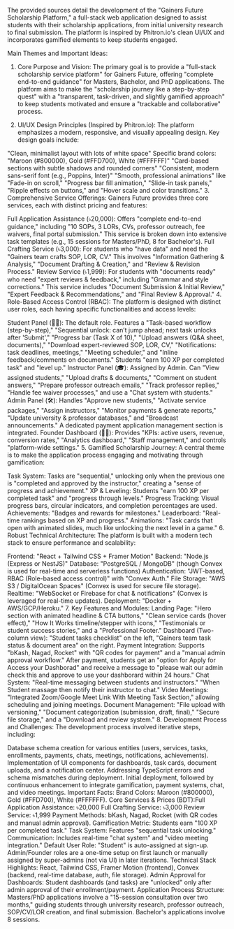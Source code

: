 The provided sources detail the development of the "Gainers Future Scholarship Platform," a full-stack web application designed to assist students with their scholarship applications, from initial university research to final submission. The platform is inspired by Phitron.io's clean UI/UX and incorporates gamified elements to keep students engaged.

Main Themes and Important Ideas:
1. Core Purpose and Vision:
The primary goal is to provide a "full-stack scholarship service platform" for Gainers Future, offering "complete end-to-end guidance" for Masters, Bachelor, and PhD applications. The platform aims to make the "scholarship journey like a step-by-step quest" with a "transparent, task-driven, and slightly gamified approach" to keep students motivated and ensure a "trackable and collaborative" process.

2. UI/UX Design Principles (Inspired by Phitron.io):
The platform emphasizes a modern, responsive, and visually appealing design. Key design goals include:

"Clean, minimalist layout with lots of white space"
Specific brand colors: "Maroon (#800000), Gold (#FFD700), White (#FFFFFF)"
"Card-based sections with subtle shadows and rounded corners"
"Consistent, modern sans-serif font (e.g., Poppins, Inter)"
"Smooth, professional animations" like "Fade-in on scroll," "Progress bar fill animation," "Slide-in task panels," "Ripple effects on buttons," and "Hover scale and color transitions."
3. Comprehensive Service Offerings:
Gainers Future provides three core services, each with distinct pricing and features:

Full Application Assistance (৳20,000): Offers "complete end-to-end guidance," including "10 SOPs, 3 LORs, CVs, professor outreach, fee waivers, final portal submission." This service is broken down into extensive task templates (e.g., 15 sessions for Masters/PhD, 8 for Bachelor's).
Full Crafting Service (৳3,000): For students who "have data" and need the "Gainers team crafts SOP, LOR, CV." This involves "Information Gathering & Analysis," "Document Drafting & Creation," and "Review & Revision Process."
Review Service (৳1,999): For students with "documents ready" who need "expert reviews & feedback," including "Grammar and style corrections." This service includes "Document Submission & Initial Review," "Expert Feedback & Recommendations," and "Final Review & Approval."
4. Role-Based Access Control (RBAC):
The platform is designed with distinct user roles, each having specific functionalities and access levels:

Student Panel (🧑‍🎓): The default role. Features a "Task-based workflow (step-by-step)," "Sequential unlock: can’t jump ahead; next task unlocks after 'Submit'," "Progress bar (Task X of 10)," "Upload answers (Q&A sheet, documents)," "Download expert-reviewed SOP, LOR, CV," "Notifications: task deadlines, meetings," "Meeting scheduler," and "Inline feedback/comments on documents." Students "earn 100 XP per completed task" and "level up."
Instructor Panel (🎓): Assigned by Admin. Can "View assigned students," "Upload drafts & documents," "Comment on student answers," "Prepare professor outreach emails," "Track professor replies," "Handle fee waiver processes," and use a "Chat system with students."
Admin Panel (🛠️): Handles "Approve new students," "Activate service packages," "Assign instructors," "Monitor payments & generate reports," "Update university & professor databases," and "Broadcast announcements." A dedicated payment application management section is integrated.
Founder Dashboard (🧑‍💼): Provides "KPIs: active users, revenue, conversion rates," "Analytics dashboard," "Staff management," and controls "platform-wide settings."
5. Gamified Scholarship Journey:
A central theme is to make the application process engaging and motivating through gamification:

Task System: Tasks are "sequential," unlocking only when the previous one is "completed and approved by the instructor," creating a "sense of progress and achievement."
XP & Leveling: Students "earn 100 XP per completed task" and "progress through levels."
Progress Tracking: Visual progress bars, circular indicators, and completion percentages are used.
Achievements: "Badges and rewards for milestones."
Leaderboard: "Real-time rankings based on XP and progress."
Animations: "Task cards that open with animated slides, much like unlocking the next level in a game."
6. Robust Technical Architecture:
The platform is built with a modern tech stack to ensure performance and scalability:

Frontend: "React + Tailwind CSS + Framer Motion"
Backend: "Node.js (Express or NestJS)"
Database: "PostgreSQL / MongoDB" (though Convex is used for real-time and serverless functions)
Authentication: "JWT-based, RBAC (Role-based access control)" with "Convex Auth."
File Storage: "AWS S3 / DigitalOcean Spaces" (Convex is used for secure file storage).
Realtime: "WebSocket or Firebase for chat & notifications" (Convex is leveraged for real-time updates).
Deployment: "Docker + AWS/GCP/Heroku."
7. Key Features and Modules:
Landing Page: "Hero section with animated headline & CTA buttons," "Clean service cards (hover effect)," "How It Works timeline/stepper with icons," "Testimonials or student success stories," and a "Professional Footer."
Dashboard (Two-column view): "Student tasks checklist" on the left, "Gainers team task status & document area" on the right.
Payment Integration: Supports "bKash, Nagad, Rocket" with "QR codes for payment" and a "manual admin approval workflow." After payment, students get an "option for Apply for Access your Dashborad" and receive a message to "please wait our admin check this and approve to use your dashborard within 24 hours."
Chat System: "Real-time messaging between students and instructors." "When Student massage then notify their instructor to chat."
Video Meetings: "Integrated Zoom/Google Meet Link With Meeting Task Section," allowing scheduling and joining meetings.
Document Management: "File upload with versioning," "Document categorization (submission, draft, final)," "Secure file storage," and a "Download and review system."
8. Development Process and Challenges:
The development process involved iterative steps, including:

Database schema creation for various entities (users, services, tasks, enrollments, payments, chats, meetings, notifications, achievements).
Implementation of UI components for dashboards, task cards, document uploads, and a notification center.
Addressing TypeScript errors and schema mismatches during deployment.
Initial deployment, followed by continuous enhancement to integrate gamification, payment systems, chat, and video meetings.
Important Facts:
Brand Colors: Maroon (#800000), Gold (#FFD700), White (#FFFFFF).
Core Services & Prices (BDT):Full Application Assistance: ৳20,000
Full Crafting Service: ৳3,000
Review Service: ৳1,999
Payment Methods: bKash, Nagad, Rocket (with QR codes and manual admin approval).
Gamification Metric: Students earn "100 XP per completed task."
Task System: Features "sequential task unlocking."
Communication: Includes real-time "chat system" and "video meeting integration."
Default User Role: "Student" is auto-assigned at sign-up. Admin/Founder roles are a one-time setup on first launch or manually assigned by super-admins (not via UI) in later iterations.
Technical Stack Highlights: React, Tailwind CSS, Framer Motion (frontend), Convex (backend, real-time database, auth, file storage).
Admin Approval for Dashboards: Student dashboards (and tasks) are "unlocked" only after admin approval of their enrollment/payment.
Application Process Structure: Masters/PhD applications involve a "15-session consultation over two months," guiding students through university research, professor outreach, SOP/CV/LOR creation, and final submission. Bachelor's applications involve 8 sessions.
